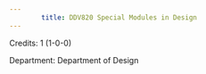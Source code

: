 ```yaml
---
        title: DDV820 Special Modules in Design
---
```

Credits: 1 (1-0-0)

Department: Department of Design


